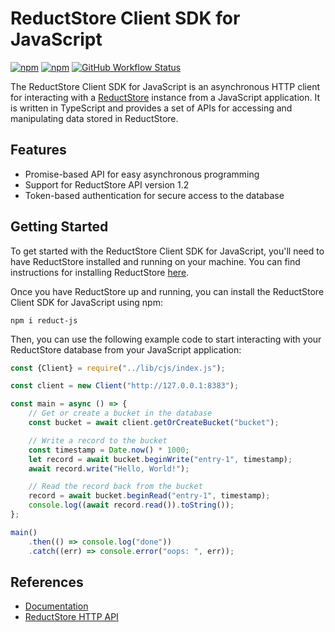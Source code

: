 # ReductStore Client SDK for JavaScript

[![npm](https://img.shields.io/npm/v/reduct-js)](https://www.npmjs.com/package/reduct-js)
[![npm](https://img.shields.io/npm/dm/reduct-js)](https://www.npmjs.com/package/reduct-js)
[![GitHub Workflow Status](https://img.shields.io/github/actions/workflow/status/reductstore/reduct-js/ci.yml?branch=main)](https://github.com/reductstore/reduct-js/actions)

The ReductStore Client SDK for JavaScript is an asynchronous HTTP client for interacting with
a [ReductStore](https://www.reduct-store) instance
from a JavaScript application. It is written in TypeScript and provides a set of APIs for accessing and manipulating
data stored in ReductStore.

## Features

* Promise-based API for easy asynchronous programming
* Support for ReductStore API version 1.2
* Token-based authentication for secure access to the database

## Getting Started

To get started with the ReductStore Client SDK for JavaScript, you'll need to have ReductStore installed and running on
your machine. You can find instructions for installing ReductStore [here](https://docs.reduct-store/#start-with-docker).

Once you have ReductStore up and running, you can install the ReductStore Client SDK for JavaScript using npm:

```
npm i reduct-js
```

Then, you can use the following example code to start interacting with your ReductStore database from your JavaScript
application:

```js
const {Client} = require("../lib/cjs/index.js");

const client = new Client("http://127.0.0.1:8383");

const main = async () => {
    // Get or create a bucket in the database
    const bucket = await client.getOrCreateBucket("bucket");

    // Write a record to the bucket
    const timestamp = Date.now() * 1000;
    let record = await bucket.beginWrite("entry-1", timestamp);
    await record.write("Hello, World!");

    // Read the record back from the bucket
    record = await bucket.beginRead("entry-1", timestamp);
    console.log((await record.read()).toString());
};

main()
    .then(() => console.log("done"))
    .catch((err) => console.error("oops: ", err));
```

## References

* [Documentation](https://js.reduct.store/)
* [ReductStore HTTP API](https://docs.reduct.store/http-api)
